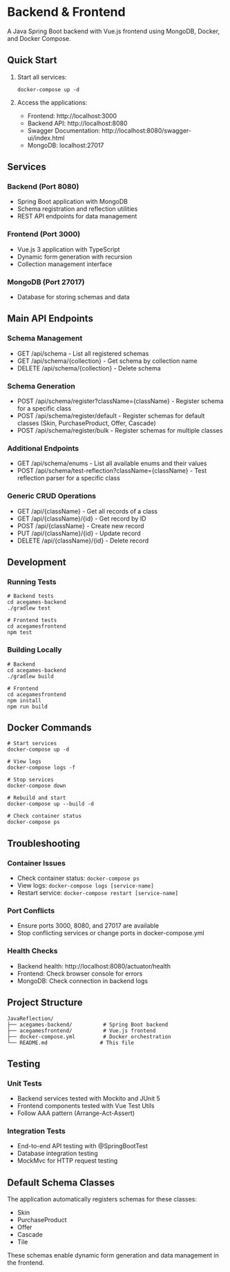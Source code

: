 # Backend & Frontend

A Java Spring Boot backend with Vue.js frontend using MongoDB, Docker, and Docker Compose.

## Quick Start

1. Start all services:
   ```
   docker-compose up -d
   ```

2. Access the applications:
   - Frontend: http://localhost:3000
   - Backend API: http://localhost:8080
   - Swagger Documentation: http://localhost:8080/swagger-ui/index.html
   - MongoDB: localhost:27017

## Services

### Backend (Port 8080)
- Spring Boot application with MongoDB
- Schema registration and reflection utilities
- REST API endpoints for data management

### Frontend (Port 3000)
- Vue.js 3 application with TypeScript
- Dynamic form generation with recursion
- Collection management interface

### MongoDB (Port 27017)
- Database for storing schemas and data

## Main API Endpoints

### Schema Management
- GET /api/schema - List all registered schemas
- GET /api/schema/{collection} - Get schema by collection name
- DELETE /api/schema/{collection} - Delete schema

### Schema Generation
- POST /api/schema/register?className={className} - Register schema for a specific class
- POST /api/schema/register/default - Register schemas for default classes (Skin, PurchaseProduct, Offer, Cascade)
- POST /api/schema/register/bulk - Register schemas for multiple classes

### Additional Endpoints
- GET /api/schema/enums - List all available enums and their values
- POST /api/schema/test-reflection?className={className} - Test reflection parser for a specific class

### Generic CRUD Operations
- GET /api/{className} - Get all records of a class
- GET /api/{className}/{id} - Get record by ID
- POST /api/{className} - Create new record
- PUT /api/{className}/{id} - Update record
- DELETE /api/{className}/{id} - Delete record

## Development

### Running Tests
```
# Backend tests
cd acegames-backend
./gradlew test

# Frontend tests
cd acegamesfrontend
npm test
```

### Building Locally
```
# Backend
cd acegames-backend
./gradlew build

# Frontend
cd acegamesfrontend
npm install
npm run build
```

## Docker Commands

```
# Start services
docker-compose up -d

# View logs
docker-compose logs -f

# Stop services
docker-compose down

# Rebuild and start
docker-compose up --build -d

# Check container status
docker-compose ps
```

## Troubleshooting

### Container Issues
- Check container status: `docker-compose ps`
- View logs: `docker-compose logs [service-name]`
- Restart service: `docker-compose restart [service-name]`

### Port Conflicts
- Ensure ports 3000, 8080, and 27017 are available
- Stop conflicting services or change ports in docker-compose.yml

### Health Checks
- Backend health: http://localhost:8080/actuator/health
- Frontend: Check browser console for errors
- MongoDB: Check connection in backend logs

## Project Structure

```
JavaReflection/
├── acegames-backend/          # Spring Boot backend
├── acegamesfrontend/          # Vue.js frontend
├── docker-compose.yml         # Docker orchestration
└── README.md                 # This file
```

## Testing

### Unit Tests
- Backend services tested with Mockito and JUnit 5
- Frontend components tested with Vue Test Utils
- Follow AAA pattern (Arrange-Act-Assert)

### Integration Tests
- End-to-end API testing with @SpringBootTest
- Database integration testing
- MockMvc for HTTP request testing

## Default Schema Classes

The application automatically registers schemas for these classes:
- Skin
- PurchaseProduct  
- Offer
- Cascade
- Tile

These schemas enable dynamic form generation and data management in the frontend.
